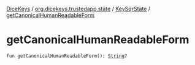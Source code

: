 [DiceKeys](../../index.md) / [org.dicekeys.trustedapp.state](../index.md) / [KeySqrState](index.md) / [getCanonicalHumanReadableForm](./get-canonical-human-readable-form.md)

# getCanonicalHumanReadableForm

`fun getCanonicalHumanReadableForm(): `[`String`](https://kotlinlang.org/api/latest/jvm/stdlib/kotlin/-string/index.html)`?`